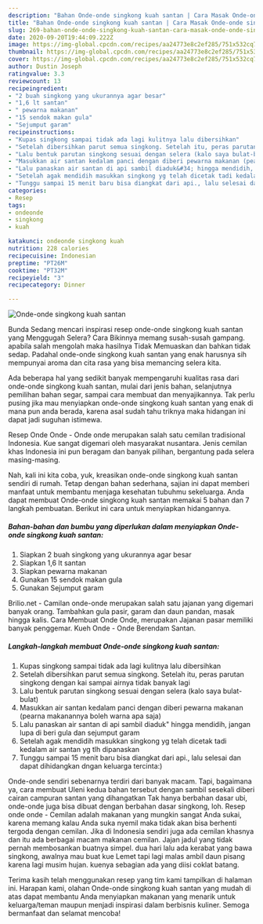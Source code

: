```yaml
---
description: "Bahan Onde-onde singkong kuah santan | Cara Masak Onde-onde singkong kuah santan Yang Bikin Ngiler"
title: "Bahan Onde-onde singkong kuah santan | Cara Masak Onde-onde singkong kuah santan Yang Bikin Ngiler"
slug: 269-bahan-onde-onde-singkong-kuah-santan-cara-masak-onde-onde-singkong-kuah-santan-yang-bikin-ngiler
date: 2020-09-20T19:44:09.222Z
image: https://img-global.cpcdn.com/recipes/aa24773e8c2ef285/751x532cq70/onde-onde-singkong-kuah-santan-foto-resep-utama.jpg
thumbnail: https://img-global.cpcdn.com/recipes/aa24773e8c2ef285/751x532cq70/onde-onde-singkong-kuah-santan-foto-resep-utama.jpg
cover: https://img-global.cpcdn.com/recipes/aa24773e8c2ef285/751x532cq70/onde-onde-singkong-kuah-santan-foto-resep-utama.jpg
author: Dustin Joseph
ratingvalue: 3.3
reviewcount: 13
recipeingredient:
- "2 buah singkong yang ukurannya agar besar"
- "1,6 lt santan"
- " pewarna makanan"
- "15 sendok makan gula"
- "Sejumput garam"
recipeinstructions:
- "Kupas singkong sampai tidak ada lagi kulitnya lalu dibersihkan"
- "Setelah dibersihkan parut semua singkong. Setelah itu, peras parutan singkong dengan kai sampai airnya tidak banyak lagi"
- "Lalu bentuk parutan singkong sesuai dengan selera (kalo saya bulat-bulat)"
- "Masukkan air santan kedalam panci dengan diberi pewarna makanan (pearna makanannya boleh warna apa saja)"
- "Lalu panaskan air santan di api sambil diaduk&#34; hingga mendidih, jangan lupa di beri gula dan sejumput garam"
- "Setelah agak mendidih masukkan singkong yg telah dicetak tadi kedalam air santan yg tlh dipanaskan"
- "Tunggu sampai 15 menit baru bisa diangkat dari api., lalu selesai dan dapat dihidangkan dngan keluarga tercinta:)"
categories:
- Resep
tags:
- ondeonde
- singkong
- kuah

katakunci: ondeonde singkong kuah 
nutrition: 228 calories
recipecuisine: Indonesian
preptime: "PT26M"
cooktime: "PT32M"
recipeyield: "3"
recipecategory: Dinner

---
```



![Onde-onde singkong kuah santan](https://img-global.cpcdn.com/recipes/aa24773e8c2ef285/751x532cq70/onde-onde-singkong-kuah-santan-foto-resep-utama.jpg)

Bunda Sedang mencari inspirasi resep onde-onde singkong kuah santan yang Menggugah Selera? Cara Bikinnya memang susah-susah gampang. apabila salah mengolah maka hasilnya Tidak Memuaskan dan bahkan tidak sedap. Padahal onde-onde singkong kuah santan yang enak harusnya sih mempunyai aroma dan cita rasa yang bisa memancing selera kita.

Ada beberapa hal yang sedikit banyak mempengaruhi kualitas rasa dari onde-onde singkong kuah santan, mulai dari jenis bahan, selanjutnya pemilihan bahan segar, sampai cara membuat dan menyajikannya. Tak perlu pusing jika mau menyiapkan onde-onde singkong kuah santan yang enak di mana pun anda berada, karena asal sudah tahu triknya maka hidangan ini dapat jadi suguhan istimewa.

Resep Onde Onde - Onde onde merupakan salah satu cemilan tradisional Indonesia. Kue sangat digemari oleh masyarakat nusantara. Jenis cemilan khas Indonesia ini pun beragam dan banyak pilihan, bergantung pada selera masing-masing.


Nah, kali ini kita coba, yuk, kreasikan onde-onde singkong kuah santan sendiri di rumah. Tetap dengan bahan sederhana, sajian ini dapat memberi manfaat untuk membantu menjaga kesehatan tubuhmu sekeluarga. Anda dapat membuat Onde-onde singkong kuah santan memakai 5 bahan dan 7 langkah pembuatan. Berikut ini cara untuk menyiapkan hidangannya.

<!--inarticleads1-->

##### Bahan-bahan dan bumbu yang diperlukan dalam menyiapkan Onde-onde singkong kuah santan:

1. Siapkan 2 buah singkong yang ukurannya agar besar
1. Siapkan 1,6 lt santan
1. Siapkan  pewarna makanan
1. Gunakan 15 sendok makan gula
1. Gunakan Sejumput garam


Brilio.net - Camilan onde-onde merupakan salah satu jajanan yang digemari banyak orang. Tambahkan gula pasir, garam dan daun pandan, masak hingga kalis. Cara Membuat Onde Onde, merupakan Jajanan pasar memiliki banyak penggemar. Kueh Onde - Onde Berendam Santan. 

<!--inarticleads2-->

##### Langkah-langkah membuat Onde-onde singkong kuah santan:

1. Kupas singkong sampai tidak ada lagi kulitnya lalu dibersihkan
1. Setelah dibersihkan parut semua singkong. Setelah itu, peras parutan singkong dengan kai sampai airnya tidak banyak lagi
1. Lalu bentuk parutan singkong sesuai dengan selera (kalo saya bulat-bulat)
1. Masukkan air santan kedalam panci dengan diberi pewarna makanan (pearna makanannya boleh warna apa saja)
1. Lalu panaskan air santan di api sambil diaduk&#34; hingga mendidih, jangan lupa di beri gula dan sejumput garam
1. Setelah agak mendidih masukkan singkong yg telah dicetak tadi kedalam air santan yg tlh dipanaskan
1. Tunggu sampai 15 menit baru bisa diangkat dari api., lalu selesai dan dapat dihidangkan dngan keluarga tercinta:)


Onde-onde sendiri sebenarnya terdiri dari banyak macam. Tapi, bagaimana ya, cara membuat Uleni kedua bahan tersebut dengan sambil sesekali diberi cairan campuran santan yang dihangatkan Tak hanya berbahan dasar ubi, onde-onde juga bisa dibuat dengan berbahan dasar singkong, loh. Resep onde onde - Cemilan adalah makanan yang mungkin sangat Anda sukai, karena memang kalau Anda suka nyemil maka tidak akan bisa berhenti tergoda dengan cemilan. Jika di Indonesia sendiri juga ada cemilan khasnya dan itu ada berbagai macam makanan cemilan. Jajan jadul yang tidak pernah membosankan buatnya simpel. dua hari lalu ada kerabat yang bawa singkong, awalnya mau buat kue Lemet tapi lagi malas ambil daun pisang karena lagi musim hujan. kuenya sebagian ada yang diisi coklat batang. 

Terima kasih telah menggunakan resep yang tim kami tampilkan di halaman ini. Harapan kami, olahan Onde-onde singkong kuah santan yang mudah di atas dapat membantu Anda menyiapkan makanan yang menarik untuk keluarga/teman maupun menjadi inspirasi dalam berbisnis kuliner. Semoga bermanfaat dan selamat mencoba!
